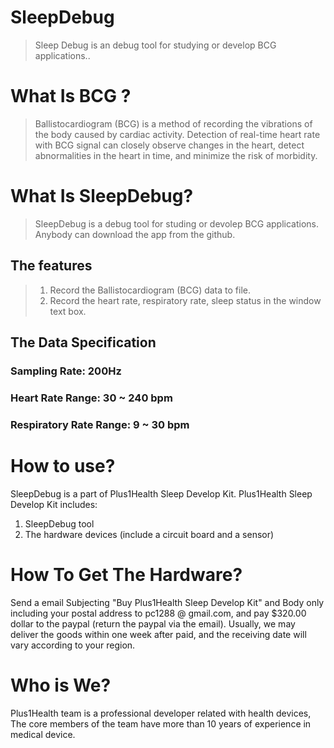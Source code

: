 # SleepDebug
> Sleep Debug is an debug tool for studying or develop BCG applications.. 

# What Is BCG ?
> Ballistocardiogram (BCG) is a method of recording the vibrations of the body caused by cardiac activity. Detection of real-time heart rate with BCG signal can closely observe changes in the heart, detect abnormalities in the heart in time, and minimize the risk of morbidity.

# What Is SleepDebug?
> SleepDebug is a debug tool for studing or devolep BCG applications. Anybody can download the app from the github.


## The features
> 1. Record the Ballistocardiogram (BCG) data to file.
> 2. Record the heart rate, respiratory rate, sleep status in the window text box.

## The Data Specification
### Sampling Rate: 200Hz
### Heart Rate Range: 30 ~ 240 bpm
### Respiratory Rate Range: 9 ~ 30 bpm

# How to use?
SleepDebug is a part of Plus1Health Sleep Develop Kit.
Plus1Health Sleep Develop Kit includes:
1. SleepDebug tool
2. The hardware devices (include a circuit board and a sensor)

# How To Get The Hardware?
Send a email Subjecting "Buy Plus1Health Sleep Develop Kit" and Body only including your postal address to pc1288 @ gmail.com, and pay $320.00 dollar to the paypal (return the paypal via the email). 
Usually, we may deliver the goods within one week after paid, and the receiving date will vary according to your region.

# Who is We?
Plus1Health team is a professional developer related with health devices, The core members of the team have more than 10 years of experience in medical device.

